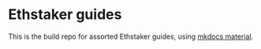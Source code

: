 # Ethstaker guides

This is the build repo for assorted Ethstaker guides, using [mkdocs material](https://squidfunk.github.io/mkdocs-material/).
